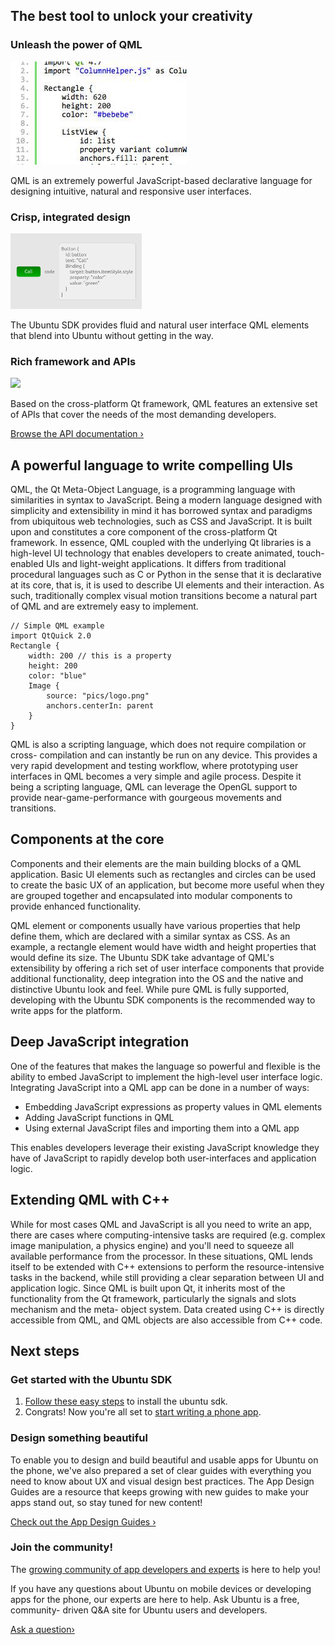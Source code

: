 





## The best tool to unlock your creativity

### Unleash the power of QML

![](../../../media/21af50b0-f191-422c-a6e4-7a00389e847c-cms_page_media/45/gomobile-qml.jpg)

QML is an extremely powerful JavaScript-based declarative language for
designing intuitive, natural and responsive user interfaces.

### Crisp, integrated design

![](../../../media/782a692b-9f9d-4700-b8ba-2d4fd31ffda2-cms_page_media/45/gomobile-toolkit-design-small.png)

The Ubuntu SDK provides fluid and natural user interface QML elements that
blend into Ubuntu without getting in the way.

### Rich framework and APIs

![](../../../media/a2bc4f87-604d-4915-b653-db4bd67667f6-cms_page_media/45/qp-platform.png)

Based on the cross-platform Qt framework, QML features an extensive set of
APIs that cover the needs of the most demanding developers.

[Browse the API documentation ›](https://developer.ubuntu.com/api/qml/)





## A powerful language to write compelling UIs

QML, the Qt Meta-Object Language, is a programming language with similarities
in syntax to JavaScript. Being a modern language designed with simplicity and
extensibility in mind it has borrowed syntax and paradigms from ubiquitous web
technologies, such as CSS and JavaScript. It is built upon and constitutes a
core component of the cross-platform Qt framework. In essence, QML coupled
with the underlying Qt libraries is a high-level UI technology that enables
developers to create animated, touch-enabled UIs and light-weight
applications. It differs from traditional procedural languages such as C or
Python in the sense that it is declarative at its core, that is, it is used to
describe UI elements and their interaction. As such, traditionally complex
visual motion transitions become a natural part of QML and are extremely easy
to implement.

    // Simple QML example
    import QtQuick 2.0
    Rectangle {
        width: 200 // this is a property
        height: 200
        color: "blue"
        Image {
            source: "pics/logo.png"
            anchors.centerIn: parent
        }
    }

QML is also a scripting language, which does not require compilation or cross-
compilation and can instantly be run on any device. This provides a very rapid
development and testing workflow, where prototyping user interfaces in QML
becomes a very simple and agile process. Despite it being a scripting
language, QML can leverage the OpenGL support to provide near-game-performance
with gourgeous movements and transitions.





## Components at the core

Components and their elements are the main building blocks of a QML
application. Basic UI elements such as rectangles and circles can be used to
create the basic UX of an application, but become more useful when they are
grouped together and encapsulated into modular components to provide enhanced
functionality.

QML element or components usually have various properties that help define
them, which are declared with a similar syntax as CSS. As an example, a
rectangle element would have width and height properties that would define its
size. The Ubuntu SDK take advantage of QML's extensibility by offering a rich
set of user interface components that provide additional functionality, deep
integration into the OS and the native and distinctive Ubuntu look and feel.
While pure QML is fully supported, developing with the Ubuntu SDK components
is the recommended way to write apps for the platform.





## Deep JavaScript integration

One of the features that makes the language so powerful and flexible is the
ability to embed JavaScript to implement the high-level user interface logic.
Integrating JavaScript into a QML app can be done in a number of ways:

  * Embedding JavaScript expressions as property values in QML elements
  * Adding JavaScript functions in QML
  * Using external JavaScript files and importing them into a QML app

This enables developers leverage their existing JavaScript knowledge they have
of JavaScript to rapidly develop both user-interfaces and application logic.





## Extending QML with C++

While for most cases QML and JavaScript is all you need to write an app, there
are cases where computing-intensive tasks are required (e.g. complex image
manipulation, a physics engine) and you'll need to squeeze all available
performance from the processor. In these situations, QML lends itself to be
extended with C++ extensions to perform the resource-intensive tasks in the
backend, while still providing a clear separation between UI and application
logic. Since QML is built upon Qt, it inherits most of the functionality from
the Qt framework, particularly the signals and slots mechanism and the meta-
object system. Data created using C++ is directly accessible from QML, and QML
objects are also accessible from C++ code.





## Next steps

### Get started with the Ubuntu SDK

  1. [Follow these easy steps](../../platform/sdk/installing-the-sdk.md) to install the ubuntu sdk.
  2. Congrats! Now you're all set to [start writing a phone app](tutorials/building-your-first-qml-app.md).

### Design something beautiful

To enable you to design and build beautiful and usable apps for Ubuntu on the
phone, we've also prepared a set of clear guides with everything you need to
know about UX and visual design best practices. The App Design Guides are a
resource that keeps growing with new guides to make your apps stand out, so
stay tuned for new content!

[Check out the App Design Guides ›](http://design.ubuntu.com/apps)

### Join the community!

The [growing community of app developers and experts](/community/) is here to
help you!

If you have any questions about Ubuntu on mobile devices or developing apps
for the phone, our experts are here to help. Ask Ubuntu is a free, community-
driven Q&A site for Ubuntu users and developers.

[Ask a question›](http://www.askubuntu.com/questions/ask?tags=mobile,application-development)





